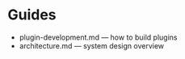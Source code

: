 # Guides

- plugin-development.md — how to build plugins
- architecture.md — system design overview

